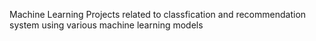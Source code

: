 Machine Learning Projects related to classfication and recommendation system using various machine learning models 
 
 
 
